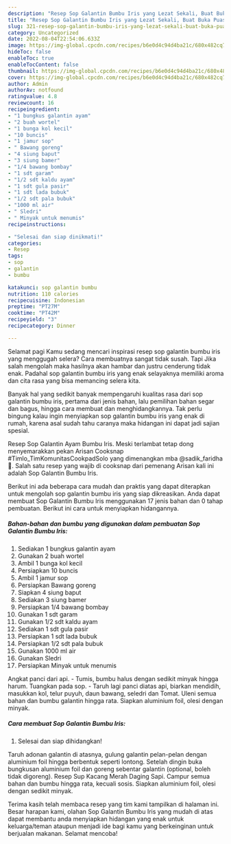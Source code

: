 ```yaml
---
description: "Resep Sop Galantin Bumbu Iris yang Lezat Sekali, Buat Buka Puasa}"
title: "Resep Sop Galantin Bumbu Iris yang Lezat Sekali, Buat Buka Puasa}"
slug: 321-resep-sop-galantin-bumbu-iris-yang-lezat-sekali-buat-buka-puasa
category: Uncategorized
date: 2022-08-04T22:54:06.633Z
image: https://img-global.cpcdn.com/recipes/b6e0d4c94d4ba21c/680x482cq70/sop-galantin-bumbu-iris-foto-resep-utama.jpg
hideToc: false
enableToc: true
enableTocContent: false
thumbnail: https://img-global.cpcdn.com/recipes/b6e0d4c94d4ba21c/680x482cq70/sop-galantin-bumbu-iris-foto-resep-utama.jpg
cover: https://img-global.cpcdn.com/recipes/b6e0d4c94d4ba21c/680x482cq70/sop-galantin-bumbu-iris-foto-resep-utama.jpg
author: Admin
authorAv: notfound
ratingvalue: 4.8
reviewcount: 16
recipeingredient:
- "1 bungkus galantin ayam"
- "2 buah wortel"
- "1 bunga kol kecil"
- "10 buncis"
- "1 jamur sop"
- " Bawang goreng"
- "4 siung baput"
- "3 siung bamer"
- "1/4 bawang bombay"
- "1 sdt garam"
- "1/2 sdt kaldu ayam"
- "1 sdt gula pasir"
- "1 sdt lada bubuk"
- "1/2 sdt pala bubuk"
- "1000 ml air"
- " Sledri"
- " Minyak untuk menumis"
recipeinstructions:

- "Selesai dan siap dinikmati!"
categories:
- Resep
tags:
- sop
- galantin
- bumbu

katakunci: sop galantin bumbu 
nutrition: 110 calories
recipecuisine: Indonesian
preptime: "PT27M"
cooktime: "PT42M"
recipeyield: "3"
recipecategory: Dinner

---
```



Selamat pagi Kamu sedang mencari inspirasi resep sop galantin bumbu iris yang menggugah selera? Cara membuatnya sangat tidak susah. Tapi Jika salah mengolah maka hasilnya akan hambar dan justru cenderung tidak enak. Padahal sop galantin bumbu iris yang enak selayaknya memiliki aroma dan cita rasa yang bisa memancing selera kita.


Banyak hal yang sedikit banyak mempengaruhi kualitas rasa dari sop galantin bumbu iris, pertama dari jenis bahan, lalu pemilihan bahan segar dan bagus, hingga cara membuat dan menghidangkannya. Tak perlu bingung kalau ingin menyiapkan sop galantin bumbu iris yang enak di rumah, karena asal sudah tahu caranya maka hidangan ini dapat jadi sajian spesial.

Resep Sop Galantin Ayam Bumbu Iris. Meski terlambat tetap dong menyemarakkan pekan Arisan Cooksnap #Timlo_TimKomunitasCookpadSolo yang dimenangkan mba @sadik_faridha👏. Salah satu resep yang wajib di cooksnap dari pemenang Arisan kali ini adalah Sop Galantin Bumbu Iris.


Berikut ini ada beberapa cara mudah dan praktis yang dapat diterapkan untuk mengolah sop galantin bumbu iris yang siap dikreasikan. Anda dapat membuat Sop Galantin Bumbu Iris menggunakan 17 jenis bahan dan 0 tahap pembuatan. Berikut ini cara untuk menyiapkan hidangannya.

<!--inarticleads1-->

##### Bahan-bahan dan bumbu yang digunakan dalam pembuatan Sop Galantin Bumbu Iris:

1. Sediakan 1 bungkus galantin ayam
1. Gunakan 2 buah wortel
1. Ambil 1 bunga kol kecil
1. Persiapkan 10 buncis
1. Ambil 1 jamur sop
1. Persiapkan  Bawang goreng
1. Siapkan 4 siung baput
1. Sediakan 3 siung bamer
1. Persiapkan 1/4 bawang bombay
1. Gunakan 1 sdt garam
1. Gunakan 1/2 sdt kaldu ayam
1. Sediakan 1 sdt gula pasir
1. Persiapkan 1 sdt lada bubuk
1. Persiapkan 1/2 sdt pala bubuk
1. Gunakan 1000 ml air
1. Gunakan  Sledri
1. Persiapkan  Minyak untuk menumis


Angkat panci dari api. - Tumis, bumbu halus dengan sedikit minyak hingga harum. Tuangkan pada sop. - Taruh lagi panci diatas api, biarkan mendidih, masukkan kol, telur puyuh, daun bawang, seledri dan Tomat. Uleni semua bahan dan bumbu galantin hingga rata. Siapkan aluminium foil, olesi dengan minyak. 

<!--inarticleads2-->

##### Cara membuat Sop Galantin Bumbu Iris:


1. Selesai dan siap dihidangkan!

Taruh adonan galantin di atasnya, gulung galantin pelan-pelan dengan aluminium foil hingga berbentuk seperti lontong. Setelah dingin buka bungkusan aluminium foil dan goreng sebentar galantin (optional, boleh tidak digoreng). Resep Sup Kacang Merah Daging Sapi. Campur semua bahan dan bumbu hingga rata, kecuali sosis. Siapkan aluminium foil, olesi dengan sedikit minyak. 

Terima kasih telah membaca resep yang tim kami tampilkan di halaman ini. Besar harapan kami, olahan Sop Galantin Bumbu Iris yang mudah di atas dapat membantu anda menyiapkan hidangan yang enak untuk keluarga/teman ataupun menjadi ide bagi kamu yang berkeinginan untuk berjualan makanan. Selamat mencoba!
